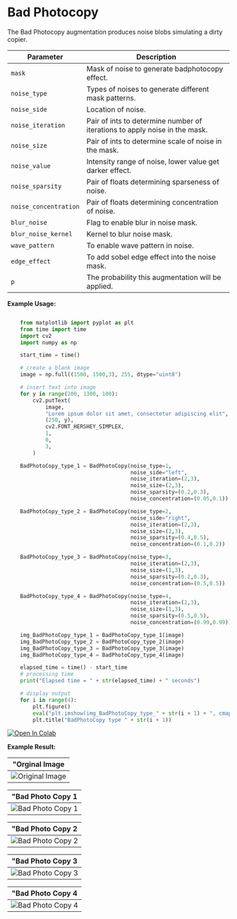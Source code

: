 # Bad Photocopy

The Bad Photocopy augmentation produces noise blobs simulating a dirty copier.

| Parameter            | Description                                                                |
|----------------------|----------------------------------------------------------------------------|
| `mask`               | Mask of noise to generate badphotocopy effect.                             |
| `noise_type`         | Types of noises to generate different mask patterns.                       |
| `noise_side`         | Location of noise.                                                         |
| `noise_iteration`    | Pair of ints to determine number of iterations to apply noise in the mask. |
| `noise_size`         | Pair of ints to determine scale of noise in the mask.                      |
| `noise_value`        | Intensity range of noise, lower value get darker effect.                   |
| `noise_sparsity`	   | Pair of floats determining sparseness of noise.                            |
| `noise_concentration`| Pair of floats determining concentration of noise.                         |
| `blur_noise`         | Flag to enable blur in noise mask.                                         |
| `blur_noise_kernel`  | Kernel to blur noise mask.                                                 |
| `wave_pattern`       | To enable wave pattern in noise.                                           |
| `edge_effect`        | To add sobel edge effect into the noise mask.                              |
| `p`                  | The probability this augmentation will be applied.                         |


**Example Usage:**
```python

    from matplotlib import pyplot as plt
    from time import time
    import cv2
    import numpy as np

    start_time = time()

    # create a blank image
    image = np.full((1500, 1500,3), 255, dtype="uint8")

    # insert text into image
    for y in range(200, 1300, 100):
        cv2.putText(
            image,
            "Lorem ipsum dolor sit amet, consectetur adipiscing elit",
            (250, y),
            cv2.FONT_HERSHEY_SIMPLEX,
            1,
            0,
            3,
        )

    BadPhotoCopy_type_1 = BadPhotoCopy(noise_type=1,
                                       noise_side="left",
                                       noise_iteration=(2,3),
                                       noise_size=(2,3),
                                       noise_sparsity=(0.2,0.3),
                                       noise_concentration=(0.05,0.1))

    BadPhotoCopy_type_2 = BadPhotoCopy(noise_type=2,
                                       noise_side="right",
                                       noise_iteration=(2,3),
                                       noise_size=(2,3),
                                       noise_sparsity=(0.4,0.5),
                                       noise_concentration=(0.1,0.2))

    BadPhotoCopy_type_3 = BadPhotoCopy(noise_type=3,
                                       noise_iteration=(2,3),
                                       noise_size=(1,3),
                                       noise_sparsity=(0.2,0.3),
                                       noise_concentration=(0.5,0.5))

    BadPhotoCopy_type_4 = BadPhotoCopy(noise_type=4,
                                       noise_iteration=(2,3),
                                       noise_size=(1,3),
                                       noise_sparsity=(0.5,0.5),
                                       noise_concentration=(0.99,0.99))

    img_BadPhotoCopy_type_1 = BadPhotoCopy_type_1(image)
    img_BadPhotoCopy_type_2 = BadPhotoCopy_type_2(image)
    img_BadPhotoCopy_type_3 = BadPhotoCopy_type_3(image)
    img_BadPhotoCopy_type_4 = BadPhotoCopy_type_4(image)

    elapsed_time = time() - start_time
    # processing time
    print("Elapsed time = " + str(elapsed_time) + " seconds")

    # display output
    for i in range(4):
        plt.figure()
        eval("plt.imshow(img_BadPhotoCopy_type_" + str(i + 1) + ", cmap='gray')")
        plt.title("BadPhotoCopy type " + str(i + 1))

```
[![Open In Colab](https://colab.research.google.com/assets/colab-badge.svg)](https://colab.research.google.com/drive/1Gdo3mI65umZ6lTTqVIZJTE6YPogIBOzM?usp=sharing)

**Example Result:**

|<b> "Orginal Image</b> |
|:--:|
| ![Original Image](../../images/Augmentations/BadPhotoCopyOriginal.png )|

|<b> "Bad Photo Copy 1</b> |
|:--:|
|![Bad Photo Copy 1](../../images/Augmentations/BadPhotoCopyExample1.png) |


|<b> "Bad Photo Copy 2</b> |
|:--:|
|![Bad Photo Copy 2](../../images/Augmentations/BadPhotoCopyExample2.png)|

|<b> "Bad Photo Copy 3</b> |
|:--:|
|![Bad Photo Copy 3](../../images/Augmentations/BadPhotoCopyExample3.png)|

|<b> "Bad Photo Copy 4</b> |
|:--:|
|![Bad Photo Copy 4](../../images/Augmentations/BadPhotoCopyExample4.png)|

